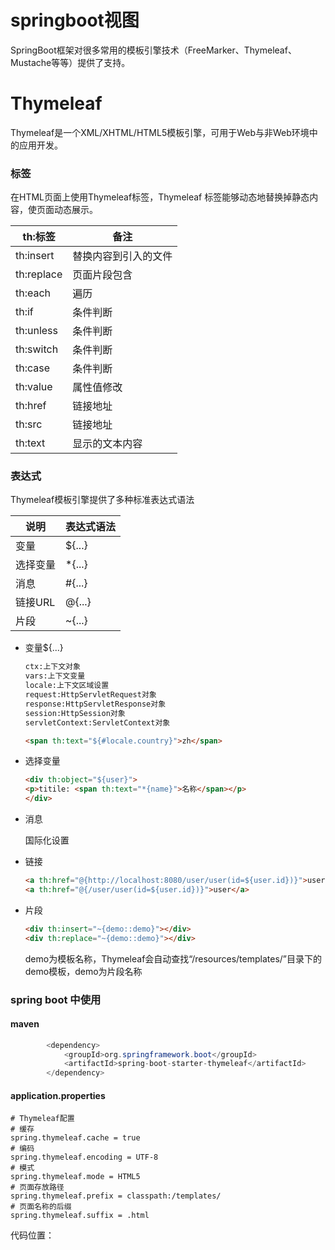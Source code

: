 # springboot视图

SpringBoot框架对很多常用的模板引擎技术（FreeMarker、Thymeleaf、Mustache等等）提供了支持。

# Thymeleaf

Thymeleaf是一个XML/XHTML/HTML5模板引擎，可用于Web与非Web环境中的应用开发。

### 标签

在HTML页面上使用Thymeleaf标签，Thymeleaf 标签能够动态地替换掉静态内容，使页面动态展示。

| **th**:标签 | **备注**                             |
| ----------- | ------------------------------------ |
| th:insert   | 替换内容到引入的文件    |
| th:replace  | 页面片段包含 |
| th:each     | 遍历   |
| th:if       | 条件判断                   |
| th:unless   | 条件判断                   |
| th:switch   | 条件判断           |
| th:case     | 条件判断           |
| th:value    | 属性值修改       |
| th:href     | 链接地址                     |
| th:src      | 链接地址                     |
| th:text     | 显示的文本内容         |

### 表达式

Thymeleaf模板引擎提供了多种标准表达式语法

| 说明     | 表达式语法 |
| -------- | ---------- |
| 变量     | ${...}     |
| 选择变量 | *{...}     |
| 消息     | #{...}     |
| 链接URL  | @{...}     |
| 片段     | ~{...}     |

- 变量${...}

  ```html
  ctx:上下文对象
  vars:上下文变量
  locale:上下文区域设置
  request:HttpServletRequest对象
  response:HttpServletResponse对象 
  session:HttpSession对象
  servletContext:ServletContext对象
  
  <span th:text="${#locale.country}">zh</span>
  ```

- 选择变量

  ```html
  <div th:object="${user}">
  <p>titile: <span th:text="*{name}">名称</span></p>
  </div>
  ```

- 消息

  国际化设置

- 链接

  ```html
  <a th:href="@{http://localhost:8080/user/user(id=${user.id})}">user</a>
  <a th:href="@{/user/user(id=${user.id})}">user</a>
  ```

- 片段

  ```html
  <div th:insert="~{demo::demo}"></div>
  <div th:replace="~{demo::demo}"></div>
  ```

  demo为模板名称，Thymeleaf会自动查找“/resources/templates/”目录下的demo模板，demo为片段名称

### spring boot 中使用

#### maven

```java
        <dependency>
            <groupId>org.springframework.boot</groupId>
            <artifactId>spring-boot-starter-thymeleaf</artifactId>
        </dependency>
```

#### application.properties
```properties
# Thymeleaf配置
# 缓存
spring.thymeleaf.cache = true
# 编码
spring.thymeleaf.encoding = UTF-8
# 模式
spring.thymeleaf.mode = HTML5
# 页面存放路径
spring.thymeleaf.prefix = classpath:/templates/
# 页面名称的后缀
spring.thymeleaf.suffix = .html
```



代码位置：